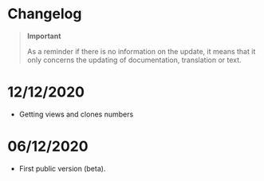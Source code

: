 # Changelog 

>**Important**
>
>As a reminder if there is no information on the update, it means that it only concerns the updating of documentation, translation or text.

# 12/12/2020
- Getting views and clones numbers

# 06/12/2020
- First public version (beta).
